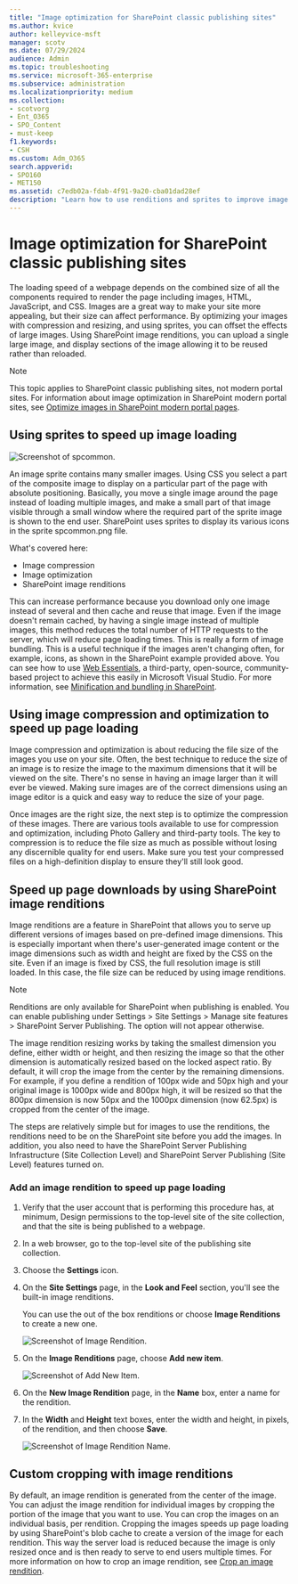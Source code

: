 ```yaml
---
title: "Image optimization for SharePoint classic publishing sites"
ms.author: kvice
author: kelleyvice-msft
manager: scotv
ms.date: 07/29/2024
audience: Admin
ms.topic: troubleshooting
ms.service: microsoft-365-enterprise
ms.subservice: administration
ms.localizationpriority: medium
ms.collection: 
- scotvorg
- Ent_O365
- SPO_Content
- must-keep
f1.keywords:
- CSH
ms.custom: Adm_O365
search.appverid: 
- SPO160
- MET150
ms.assetid: c7edb02a-fdab-4f91-9a20-cba01dad28ef
description: "Learn how to use renditions and sprites to improve image performance on your SharePoint classic publishing sites."
---
```


# Image optimization for SharePoint classic publishing sites

The loading speed of a webpage depends on the combined size of all the components required to render the page including images, HTML, JavaScript, and CSS. Images are a great way to make your site more appealing, but their size can affect performance. By optimizing your images with compression and resizing, and using sprites, you can offset the effects of large images. Using SharePoint image renditions, you can upload a single large image, and display sections of the image allowing it to be reused rather than reloaded.

>[!NOTE]
>This topic applies to SharePoint classic publishing sites, not modern portal sites. For information about image optimization in SharePoint modern portal sites, see [Optimize images in SharePoint modern portal pages](modern-image-optimization.md).
  
## Using sprites to speed up image loading

![Screenshot of spcommon.](../media/cc5cdee1-8e54-4537-9a8a-8854f4ee849f.png)

An image sprite contains many smaller images. Using CSS you select a part of the composite image to display on a particular part of the page with absolute positioning. Basically, you move a single image around the page instead of loading multiple images, and make a small part of that image visible through a small window where the required part of the sprite image is shown to the end user. SharePoint uses sprites to display its various icons in the sprite spcommon.png file.

What's covered here:
- Image compression
- Image optimization
- SharePoint image renditions
   
This can increase performance because you download only one image instead of several and then cache and reuse that image. Even if the image doesn't remain cached, by having a single image instead of multiple images, this method reduces the total number of HTTP requests to the server, which will reduce page loading times. This is really a form of image bundling. This is a useful technique if the images aren't changing often, for example, icons, as shown in the SharePoint example provided above. You can see how to use [Web Essentials](https://vswebessentials.com/), a third-party, open-source, community-based project to achieve this easily in Microsoft Visual Studio. For more information, see [Minification and bundling in SharePoint](./minification-and-bundling-in-sharepoint-online.md).
  
## Using image compression and optimization to speed up page loading

Image compression and optimization is about reducing the file size of the images you use on your site. Often, the best technique to reduce the size of an image is to resize the image to the maximum dimensions that it will be viewed on the site. There's no sense in having an image larger than it will ever be viewed. Making sure images are of the correct dimensions using an image editor is a quick and easy way to reduce the size of your page.
  
Once images are the right size, the next step is to optimize the compression of these images. There are various tools available to use for compression and optimization, including Photo Gallery and third-party tools. The key to compression is to reduce the file size as much as possible without losing any discernible quality for end users. Make sure you test your compressed files on a high-definition display to ensure they'll still look good.
  
## Speed up page downloads by using SharePoint image renditions

Image renditions are a feature in SharePoint that allows you to serve up different versions of images based on pre-defined image dimensions. This is especially important when there's user-generated image content or the image dimensions such as width and height are fixed by the CSS on the site. Even if an image is fixed by CSS, the full resolution image is still loaded. In this case, the file size can be reduced by using image renditions.
  
> [!NOTE]
> Renditions are only available for SharePoint when publishing is enabled. You can enable publishing under Settings \> Site Settings \> Manage site features \> SharePoint Server Publishing. The option will not appear otherwise.
  
The image rendition resizing works by taking the smallest dimension you define, either width or height, and then resizing the image so that the other dimension is automatically resized based on the locked aspect ratio. By default, it will crop the image from the center by the remaining dimensions. For example, if you define a rendition of 100px wide and 50px high and your original image is 1000px wide and 800px high, it will be resized so that the 800px dimension is now 50px and the 1000px dimension (now 62.5px) is cropped from the center of the image.
  
The steps are relatively simple but for images to use the renditions, the renditions need to be on the SharePoint site before you add the images. In addition, you also need to have the SharePoint Server Publishing Infrastructure (Site Collection Level) and SharePoint Server Publishing (Site Level) features turned on.
  
### Add an image rendition to speed up page loading
  
1. Verify that the user account that is performing this procedure has, at minimum, Design permissions to the top-level site of the site collection, and that the site is being published to a webpage.

2. In a web browser, go to the top-level site of the publishing site collection.

3. Choose the **Settings** icon.

4. On the **Site Settings** page, in the **Look and Feel** section, you'll see the built-in image renditions.

    You can use the out of the box renditions or choose **Image Renditions** to create a new one.

    ![Screenshot of Image Rendition.](../media/eaae0d53-657d-47ef-b687-65c5167eae4d.PNG)
  
5. On the **Image Renditions** page, choose **Add new item**.

    ![Screenshot of Add New Item.](../media/8cede22e-52bf-4d9d-99cb-162f2f6ce92b.PNG)
  
6. On the **New Image Rendition** page, in the **Name** box, enter a name for the rendition.

7. In the **Width** and **Height** text boxes, enter the width and height, in pixels, of the rendition, and then choose **Save**.

    ![Screenshot of Image Rendition Name.](../media/5a6119ed-c163-40df-a4db-ec629d15607d.PNG)
  
## Custom cropping with image renditions

By default, an image rendition is generated from the center of the image. You can adjust the image rendition for individual images by cropping the portion of the image that you want to use. You can crop the images on an individual basis, per rendition. Cropping the images speeds up page loading by using SharePoint's blob cache to create a version of the image for each rendition. This way the server load is reduced because the image is only resized once and is then ready to serve to end users multiple times. For more information on how to crop an image rendition, see [Crop an image rendition](/sharepoint/dev/general-development/sharepoint-design-manager-device-channels).
